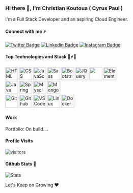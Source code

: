 ### Hi there 👋, I'm Christian Koutoua ( Cyrus Paul )

I'm a Full Stack Developer and an aspiring Cloud Engineer.

#### Connect with me ⚡️

[![Twitter Badge](https://img.shields.io/badge/-@koutoua1-1ca0f1?style=flat&labelColor=1ca0f1&logo=twitter&logoColor=white)](https://twitter.com/koutoua1)
[![Linkedin Badge](https://img.shields.io/badge/-PaulChristian-0e76a8?style=flat&labelColor=0e76a8&logo=linkedin&logoColor=white)](https://www.linkedin.cn/incareer/in/ACoAACDbh-wB4rxo5Z4Uj9FUq7Lp2x43DQq-QG8)
[![Instagram Badge](https://img.shields.io/badge/-@Christian-Paul-e84393?style=flat&labelColor=e84393&logo=instagram&logoColor=white)](https://instagram.com/eni4sure)


#### Top Technologies and Stack 🔭⚡️🌱
<div>
    <img src="https://cdn.jsdelivr.net/gh/devicons/devicon/icons/html5/html5-original.svg" alt="HTML" height="40" width="40" />
  <img src="https://cdn.jsdelivr.net/gh/devicons/devicon/icons/css3/css3-original.svg" alt="CSS" height="40" width="40"/>
  <img src="https://cdn.jsdelivr.net/gh/devicons/devicon/icons/javascript/javascript-original.svg" alt="JavaScript" height="40" width="40"/>

   <img src="https://cdn.jsdelivr.net/gh/devicons/devicon/icons/sass/sass-original.svg" alt="Sass" height="40" width="40"/>
  <img src="https://cdn.jsdelivr.net/gh/devicons/devicon/icons/bootstrap/bootstrap-original.svg" alt="Bootstrap" height="40" width="40"/>
   <img src="https://cdn.jsdelivr.net/gh/devicons/devicon/icons/jquery/jquery-original.svg" alt="JQuery" height="40" width="40"/>
  <img src="https://cdn.jsdelivr.net/gh/devicons/devicon/icons/vuejs/vuejs-original.svg" ait="Vue" height="40" width="40" />
   <img src="https://github.com/element-plus.png?s=20" alt="ElementPlus" height="40" width="40"/>
   <br />
    <img src="https://cdn.jsdelivr.net/gh/devicons/devicon/icons/java/java-original.svg" alt="Java" height="40" width="40"/>
       <img src="https://cdn.jsdelivr.net/gh/devicons/devicon/icons/spring/spring-original.svg" alt="Spring Boot" height="40" width="40"/>
     <img src="https://cdn.jsdelivr.net/gh/devicons/devicon/icons/mysql/mysql-original.svg" alt="Mysql" height="40" width="40"/>
      <img src="https://cdn.jsdelivr.net/gh/devicons/devicon/icons/mongodb/mongodb-original.svg" alt="MongoDB" height="40" width="40"/>
         <br />
  <img src="https://cdn.jsdelivr.net/gh/devicons/devicon/icons/git/git-original.svg" alt="Git" height="40" width="40"/>
  <img src="https://cdn.jsdelivr.net/gh/devicons/devicon/icons/github/github-original.svg" alt="Github" height="40" width="40"/>
  <img src="https://cdn.jsdelivr.net/gh/devicons/devicon/icons/vscode/vscode-original.svg" alt="VSCode" height="40" width="40"/>
  <img src="https://cdn.jsdelivr.net/gh/devicons/devicon/icons/linux/linux-original.svg" alt="Linux" height="40" width="40"/>
    <img src="https://cdn.jsdelivr.net/gh/devicons/devicon/icons/docker/docker-original.svg" alt="Docker" height="40" width="40"/>
        
</div>




#### Work

Portfolio: On build....


#### Profile Visits 
![visitors](https://komarev.com/ghpvc/?username=Cyruspaul)


<!-- <details> -->
  
#### Github Stats 💬

<!-- ![Github stats](https://github-readme-stats.vercel.app/api?username=Cyruspaul&count_private=true&theme=dark&hide=contribs,issues) -->

<img src="https://github-readme-stats.vercel.app/api?username=Cyruspaul&showicons=true&hide&border=true" alt="Stats" />
  
  
<p> Let's Keep on Growing ❤️ </p>

<!--  
</details> -->

<!--
**Cyruspaul/Cyruspaul** is a ✨ _special_ ✨ repository because its `README.md` (this file) appears on your GitHub profile.

Here are some ideas to get you started:

- 🔭 I’m currently working on ...
- 🌱 I’m currently learning ...
- 👯 I’m looking to collaborate on ...
- 🤔 I’m looking for help with ...
- 💬 Ask me about ...
- 📫 How to reach me: ...
- 😄 Pronouns: ...
- ⚡ Fun fact: ...
-->
